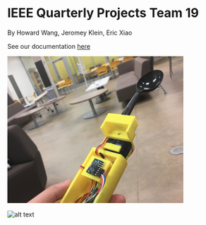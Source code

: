 # IEEE Quarterly Projects Team 19
By Howard Wang, Jeromey Klein, Eric Xiao

See our documentation [here](QP_19_Project.pdf)

![alt text](https://github.com/hwanggit/hwanggit.github.io/blob/master/projects/Pipe.png)

![alt text](https://github.com/hwanggit/Pi-for-Parkinson-s/blob/master/PiPE/images/Firebase.png)
